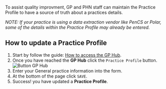 
To assist quality improvment, GP and PHN staff can maintain the Practice Profile to have a source of truth about a practices details.

*NOTE: If your practice is using a data extraction vendor like PenCS or Polar, some of the details within the Practice Profile may already be entered.*

## How to update a **Practice Profile**

1. Start by follow the guide: <a href="/practices/overview/#how-to-access-the-gp-hub" target="_blank">How to access the GP Hub</a>.
2. Once you have reached the **GP Hub** click the `Practice Profile` button.
    ![Button GP Hub](../../images/btn-practice-profile.png)
3. Enter your General practice information into the form.
4. At the bottom of the page click `SAVE`.
5. Success! you have updated a **Practice Profile**.